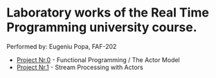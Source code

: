 # Laboratory works of the Real Time Programming university course.

Performed by: Eugeniu Popa, FAF-202

* [Project Nr.0](https://github.com/eugencic/real-time-programming/tree/main/lab0) - Functional Programming / The Actor Model
* [Project Nr.1](https://github.com/eugencic/real-time-programming/tree/main/lab1) - Stream Processing with Actors
